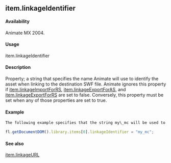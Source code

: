## item.linkageIdentifier

#### Availability

Animate MX 2004.

#### Usage

item.linkageIdentifier

#### Description

Property; a string that specifies the name Animate will use to identify the asset when linking to the destination SWF file. Animate ignores this property if [item.linkageImportForRS](../Item_object/item11.md), [item.linkageExportForAS](../Item_object/item7.md), and [item.linkageExportForRS](../Item_object/item8.md) are set to false. Conversely, this property must be set when any of those properties are set to true.

#### Example

```javascript
The following example specifies that the string my\_mc will be used to identify the library item when it is linked to the destination SWF file to which it is being exported:

fl.getDocumentDOM().library.items[0].linkageIdentifier = "my_mc";

```
#### See also

[item.linkageURL](../Item_object/item12.md)

<span id="item.linkageImportForRS" class="anchor"></span>
